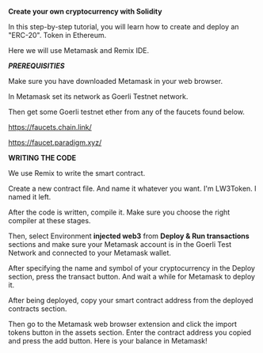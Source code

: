 **Create your own cryptocurrency with Solidity**

In this step-by-step tutorial, you will learn how to create and deploy an "ERC-20".
Token in Ethereum.

Here we will use Metamask and Remix IDE.



***PREREQUISITIES***

Make sure you have downloaded Metamask in your web browser.

In Metamask set its network as Goerli Testnet network.

Then get some Goerli testnet ether from any of the faucets found below.

https://faucets.chain.link/

https://faucet.paradigm.xyz/



**WRITING THE CODE**

We use Remix to write the smart contract.

Create a new contract file. And name it whatever you want. I'm LW3Token. I named it left.

After the code is written, compile it. Make sure you choose the right compiler at these stages.

Then, select Environment **injected web3** from **Deploy & Run transactions** sections and make sure your Metamask account is in the Goerli Test Network and connected to your Metamask wallet.

After specifying the name and symbol of your cryptocurrency in the Deploy section, press the transact button. And wait a while for Metamask to deploy it.

After being deployed, copy your smart contract address from the deployed contracts section.

Then go to the Metamask web browser extension and click the import tokens button in the assets section. Enter the contract address you copied and press the add button. Here is your balance in Metamask!
